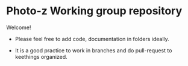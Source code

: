 # Photo-z Working group repository

Welcome!

- Please feel free to add code, documentation in folders ideally.     

- It is a good practice to work in branches and do pull-request to keethings organized. 


